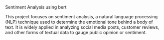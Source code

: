Sentiment Analysis using bert

This project focuses on sentiment analysis, a natural language processing (NLP) technique used to determine the emotional tone behind a body of text. It is widely applied in analyzing social media posts, customer reviews, and other forms of textual data to gauge public opinion or sentiment.

